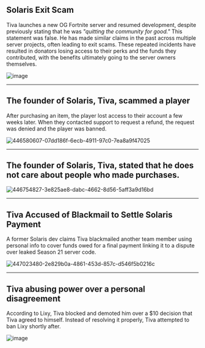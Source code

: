## Solaris Exit Scam

Tiva launches a new OG Fortnite server and resumed development, despite previously stating that he was *"quitting the community for good."* This statement was false. He has made similar claims in the past across multiple server projects, often leading to exit scams. These repeated incidents have resulted in donators losing access to their perks and the funds they contributed, with the benefits ultimately going to the server owners themselves.

![image](https://github.com/user-attachments/assets/16257a03-d268-4b2d-8e76-9464e9aa642c)

---

## The founder of Solaris, Tiva, scammed a player
After purchasing an item, the player lost access to their account a few weeks later. When they contacted support to request a refund, the request was denied and the player was banned.

![446580607-07dd186f-6ecb-4911-97c0-7ea8a9f47025](https://github.com/user-attachments/assets/dbed1cb6-ff8d-4113-b97a-931a166b5a7a)

---

## The founder of Solaris, Tiva, stated that he does not care about people who made purchases.
![446754827-3e825ae8-dabc-4662-8d56-5aff3a9d16bd](https://github.com/user-attachments/assets/074f2899-800e-46c5-9f14-7c0b16519a5d)

---

## Tiva Accused of Blackmail to Settle Solaris Payment
A former Solaris dev claims Tiva blackmailed another team member using personal info to cover funds owed for a final payment linking it to a dispute over leaked Season 21 server code.

![447023480-2e829b0a-4861-453d-857c-d546f5b0216c](https://github.com/user-attachments/assets/cb54239e-a1ca-4624-93b9-f82f56ac5c24)

---

## Tiva abusing power over a personal disagreement
According to Lixy, Tiva blocked and demoted him over a $10 decision that Tiva agreed to himself. Instead of resolving it properly, Tiva attempted to ban Lixy shortly after.

![image](https://github.com/user-attachments/assets/6e468ab7-b503-4ccf-b6ef-ec7566d10f0b)

